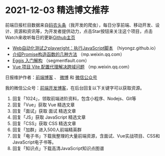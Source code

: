 # 2021-12-03 精选博文推荐

前端日报栏目数据来自[码农头条](http://hao.caibaojian.com.cn/)（我开发的爬虫），每日分享前端、移动开发、设计、资源和资讯等，为开发者提供动力，点击Star按钮来关注这个项目，点击Watch来收听每日的更新[Github主页](https://github.com/kujian/frontendDaily)
* [Web自动化测试之playwright：执行JavaScript脚本](https://hiyongz.github.io/posts/web-testing-with-playwright-for-javascript-expression/) （hiyongz.github.io）
* [介绍Promise构造函数的几种方法](https://mp.weixin.qq.com/s?__biz=MzI5MTQ5NDY1MA==&mid=2247496620&idx=1&sn=3a07e88cc401ca341a791d041fddedc8) （mp.weixin.qq.com）
* [Eggjs 入门解构](https://segmentfault.com/a/1190000041052717) （segmentfault.com）
* [Vue 项目 Vite 配置代理解决跨域问题](https://mp.weixin.qq.com/s/Oda7KIThzAgv2_LgV--TnQ) （mp.weixin.qq.com）

日报维护作者：[前端博客](http://caibaojian.com.cn/) 、 [微博](http://weibo.com/kujian) 和 [微信公众号](https://open.weixin.qq.com/qr/code?username=caibaojian_com)

我的微信公众号：[前端开发博客](https://open.weixin.qq.com/qr/code?username=caibaojian_com)，在后台回复以下关键字可以获取资源。

1. 回复「1024」，领取前端进阶资料，包含小程序、Nodejs、Git等
2. 回复「Vue」获取 Vue 精选文章
3. 回复「面试」获取 面试 精选文章
4. 回复「JS」获取 JavaScript 精选文章
5. 回复「CSS」获取 CSS 精选文章
6. 回复「加群」进入500人前端精英群
7. 回复「电子书」下载我整理的大量前端资源，含面试、Vue实战项目、CSS和JavaScript电子书等。
8. 回复「知识点」下载高清JavaScript知识点图谱